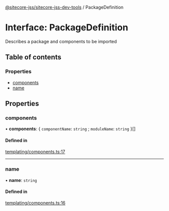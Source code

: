 [@sitecore-jss/sitecore-jss-dev-tools](../README.md) / PackageDefinition

# Interface: PackageDefinition

Describes a package and components to be imported

## Table of contents

### Properties

- [components](PackageDefinition.md#components)
- [name](PackageDefinition.md#name)

## Properties

### components

• **components**: { `componentName`: `string` ; `moduleName`: `string`  }[]

#### Defined in

[templating/components.ts:17](https://github.com/Sitecore/jss/blob/028d2ae35/packages/sitecore-jss-dev-tools/src/templating/components.ts#L17)

___

### name

• **name**: `string`

#### Defined in

[templating/components.ts:16](https://github.com/Sitecore/jss/blob/028d2ae35/packages/sitecore-jss-dev-tools/src/templating/components.ts#L16)
